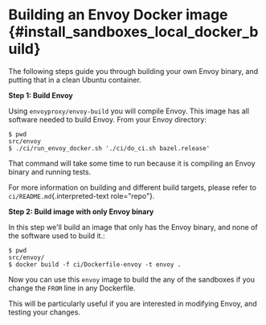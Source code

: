 Building an Envoy Docker image {#install_sandboxes_local_docker_build}
==============================

The following steps guide you through building your own Envoy binary,
and putting that in a clean Ubuntu container.

**Step 1: Build Envoy**

Using `envoyproxy/envoy-build` you will compile Envoy. This image has
all software needed to build Envoy. From your Envoy directory:

    $ pwd
    src/envoy
    $ ./ci/run_envoy_docker.sh './ci/do_ci.sh bazel.release'

That command will take some time to run because it is compiling an Envoy
binary and running tests.

For more information on building and different build targets, please
refer to `ci/README.md`{.interpreted-text role="repo"}.

**Step 2: Build image with only Envoy binary**

In this step we\'ll build an image that only has the Envoy binary, and
none of the software used to build it.:

    $ pwd
    src/envoy/
    $ docker build -f ci/Dockerfile-envoy -t envoy .

Now you can use this `envoy` image to build the any of the sandboxes if
you change the `FROM` line in any Dockerfile.

This will be particularly useful if you are interested in modifying
Envoy, and testing your changes.
